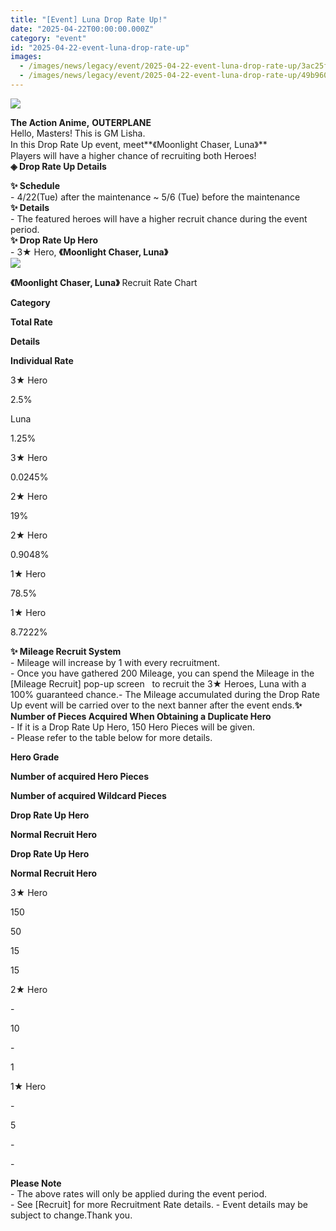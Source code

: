 ```yaml
---
title: "[Event] Luna Drop Rate Up!"
date: "2025-04-22T00:00:00.000Z"
category: "event"
id: "2025-04-22-event-luna-drop-rate-up"
images:
  - /images/news/legacy/event/2025-04-22-event-luna-drop-rate-up/3ac25fa176624380825758a9f99e1072.webp
  - /images/news/legacy/event/2025-04-22-event-luna-drop-rate-up/49b960ad35f24039804954f2a88e27d4.webp
---
```


![](/images/news/legacy/event/2025-04-22-event-luna-drop-rate-up/3ac25fa176624380825758a9f99e1072.webp)  

  
**The Action Anime,** **OUTERPLANE**  
Hello, Masters! This is GM Lisha.  
In this Drop Rate Up event, meet**《Moonlight Chaser, Luna》**  
Players will have a higher chance of recruiting both Heroes!  
**◈ Drop Rate Up Details**  

**✨ Schedule**  
\- 4/22(Tue) after the maintenance ~ 5/6 (Tue) before the maintenance  
**✨ Details**   
\- The featured heroes will have a higher recruit chance during the event period.  
**✨ Drop Rate Up Hero**   
\- 3★ Hero, **《Moonlight Chaser, Luna》**  
![](/images/news/legacy/event/2025-04-22-event-luna-drop-rate-up/49b960ad35f24039804954f2a88e27d4.webp)  

  
**《Moonlight Chaser, Luna》** Recruit Rate Chart 

**Category**

**Total Rate**

**Details**

**Individual Rate**

3★ Hero

2.5%

Luna

1.25%

3★ Hero

0.0245%

2★ Hero

19%

2★ Hero

0.9048%

1★ Hero

78.5%

1★ Hero

8.7222%

  
**✨ Mileage Recruit System**   
\- Mileage will increase by 1 with every recruitment.  
\- Once you have gathered 200 Mileage, you can spend the Mileage in the \[Mileage Recruit\] pop-up screen   to recruit the 3★ Heroes, Luna with a 100% guaranteed chance.- The Mileage accumulated during the Drop Rate Up event will be carried over to the next banner after the event ends.**✨ Number of Pieces Acquired When Obtaining a Duplicate Hero**  
\- If it is a Drop Rate Up Hero, 150 Hero Pieces will be given.  
\- Please refer to the table below for more details.

**Hero Grade**

**Number of acquired Hero Pieces**

**Number of acquired Wildcard Pieces**

**Drop Rate Up Hero**

**Normal Recruit Hero**

**Drop Rate Up Hero**

**Normal Recruit Hero**

3★ Hero

150

50

15

15

2★ Hero

\-

10

\-

1

1★ Hero

\-

5

\-

\-

  
**Please Note**   
\- The above rates will only be applied during the event period.   
\- See \[Recruit\] for more Recruitment Rate details. - Event details may be subject to change.Thank you.
